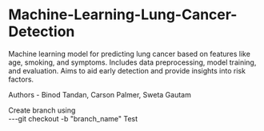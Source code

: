 # Machine-Learning-Lung-Cancer-Detection
Machine learning model for predicting lung cancer based on features like age, smoking, and symptoms. Includes data preprocessing, model training, and evaluation. Aims to aid early detection and provide insights into risk factors.<br>

Authors - Binod Tandan, Carson Palmer, Sweta Gautam <br>

Create branch using <br>
---git checkout -b "branch_name"
Test
